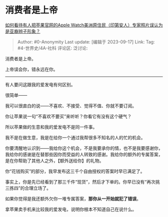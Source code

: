 # 消费者是上帝
[如何看待有人把苹果官网的Apple Watch美洲原住民（印第安人）专家照片误认为是亚裔辫子形象？](https://www.zhihu.com/question/622424575/answer/3215122695)

> Author: #0-Anonymity
> Last update: [编辑于 2023-09-17]
> Link:
> Tag: #4-世界史/4A-社科 
> 评论区:
> 泛讨论:

消费者是上帝。

上帝误会你，错永远在你。

--------------------

有人要问这跟我的爱发电有何区别。

很简单——

我可以很直白的说——不喜欢、不接受、觉得不值、你就不要订阅。

你让苹果说一句“不喜欢不要买”来听听？你看它有没有这个硬气？

所以苹果做的生意和我的爱发电不是同一件事。

我不是在做生意，我是在给你一个通过我帮很多不知名的人的忙的机会。

你要清醒地认识到——我给你这个机会，不是我要承你的情，也不是我要感谢你，我给你的感谢是在替那些因你而受益的人转致的感谢。我给你的额外的专属答案，是在你帮助了其他人之外，【额外送给你】的礼物。

你“花钱购买”的部分，我早发布这三千个自由授权的答案时早已满足了。

事实上，你是先已经看到了那三千件“现货”，然后才下单的。你早已没有“再次挑三拣四”的合理立场了。

如果你觉得是我还额外欠你一堆专属答案，**那你从一开始就犯了错误**。

拿苹果卖手机来比较我的爱发电，说明你根本不知道自己在说什么。